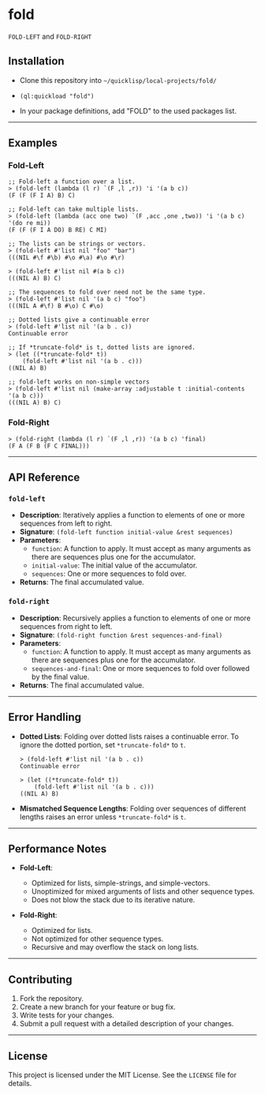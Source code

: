 # fold
`FOLD-LEFT` and `FOLD-RIGHT`

## Installation

 - Clone this repository into `~/quicklisp/local-projects/fold/`

 - `(ql:quickload "fold")`

 - In your package definitions, add "FOLD" to the used packages list.

---

## Examples

### Fold-Left
```
;; Fold-left a function over a list.
> (fold-left (lambda (l r) `(F ,l ,r)) 'i '(a b c))
(F (F (F I A) B) C)

;; Fold-left can take multiple lists.
> (fold-left (lambda (acc one two) `(F ,acc ,one ,two)) 'i '(a b c) '(do re mi))
(F (F (F I A DO) B RE) C MI)

;; The lists can be strings or vectors.
> (fold-left #'list nil "foo" "bar")
(((NIL #\f #\b) #\o #\a) #\o #\r)

> (fold-left #'list nil #(a b c))
(((NIL A) B) C)

;; The sequences to fold over need not be the same type.
> (fold-left #'list nil '(a b c) "foo")
(((NIL A #\f) B #\o) C #\o)

;; Dotted lists give a continuable error
> (fold-left #'list nil '(a b . c))
Continuable error

;; If *truncate-fold* is t, dotted lists are ignored.
> (let ((*truncate-fold* t))
    (fold-left #'list nil '(a b . c)))
((NIL A) B)

;; fold-left works on non-simple vectors
> (fold-left #'list nil (make-array :adjustable t :initial-contents '(a b c)))
(((NIL A) B) C)
```

### Fold-Right
```
> (fold-right (lambda (l r) `(F ,l ,r)) '(a b c) 'final)
(F A (F B (F C FINAL)))
```

---

## API Reference

### `fold-left`
- **Description**: Iteratively applies a function to elements of one or more sequences from left to right.
- **Signature**: `(fold-left function initial-value &rest sequences)`
- **Parameters**:
  - `function`: A function to apply. It must accept as many arguments as there are sequences plus one for the accumulator.
  - `initial-value`: The initial value of the accumulator.
  - `sequences`: One or more sequences to fold over.
- **Returns**: The final accumulated value.

### `fold-right`
- **Description**: Recursively applies a function to elements of one or more sequences from right to left.
- **Signature**: `(fold-right function &rest sequences-and-final)`
- **Parameters**:
  - `function`: A function to apply. It must accept as many arguments as there are sequences plus one for the accumulator.
  - `sequences-and-final`: One or more sequences to fold over followed by the final value.
- **Returns**: The final accumulated value.

---

## Error Handling

- **Dotted Lists**: Folding over dotted lists raises a continuable error. To ignore the dotted portion, set `*truncate-fold*` to `t`.
  ```
  > (fold-left #'list nil '(a b . c))
  Continuable error

  > (let ((*truncate-fold* t))
      (fold-left #'list nil '(a b . c)))
  ((NIL A) B)
  ```

- **Mismatched Sequence Lengths**: Folding over sequences of different lengths raises an error unless `*truncate-fold*` is `t`.

---

## Performance Notes

- **Fold-Left**:
  - Optimized for lists, simple-strings, and simple-vectors.
  - Unoptimized for mixed arguments of lists and other sequence types.
  - Does not blow the stack due to its iterative nature.

- **Fold-Right**:
  - Optimized for lists.
  - Not optimized for other sequence types.
  - Recursive and may overflow the stack on long lists.

---

## Contributing

1. Fork the repository.
2. Create a new branch for your feature or bug fix.
3. Write tests for your changes.
4. Submit a pull request with a detailed description of your changes.

---

## License

This project is licensed under the MIT License. See the `LICENSE` file for details.

